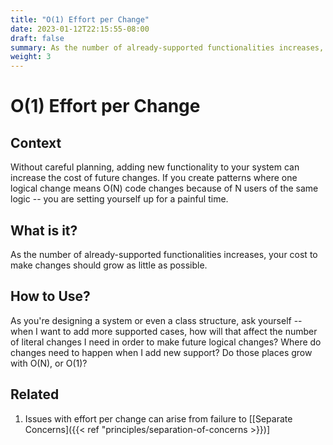 ```yaml
---
title: "O(1) Effort per Change"
date: 2023-01-12T22:15:55-08:00
draft: false
summary: As the number of already-supported functionalities increases, your cost to make changes should grow as little as possible.
weight: 3
---
```


# O(1) Effort per Change

## Context

Without careful planning, adding new functionality to your system can increase the cost of future changes. If you create patterns where one logical change means O(N) code changes because of N users of the same logic -- you are setting yourself up for a painful time.

## What is it?

As the number of already-supported functionalities increases, your cost to make changes should grow as little as possible.

## How to Use?

As you're designing a system or even a class structure, ask yourself -- when I want to add more supported cases, how will that affect the number of literal changes I need in order to make future logical changes? Where do changes need to happen when I add new support? Do those places grow with O(N), or O(1)?

## Related

1. Issues with effort per change can arise from failure to [[Separate Concerns]({{< ref "principles/separation-of-concerns >}})]
